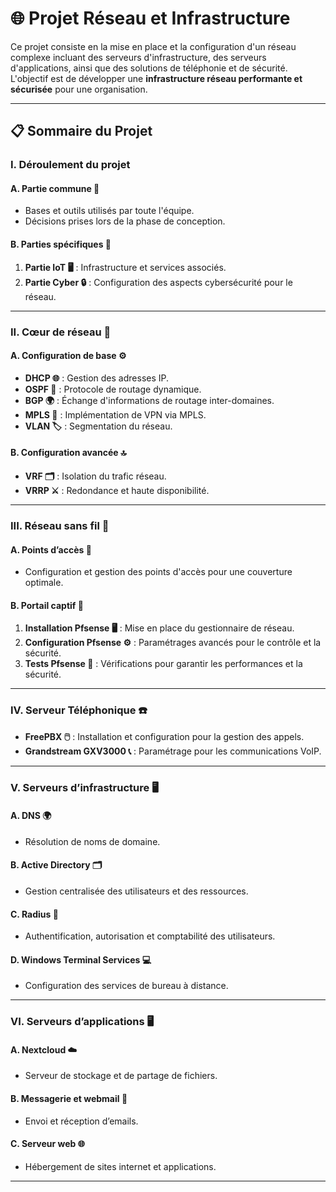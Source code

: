 # 🌐 Projet Réseau et Infrastructure

Ce projet consiste en la mise en place et la configuration d'un réseau complexe incluant des serveurs d'infrastructure, des serveurs d'applications, ainsi que des solutions de téléphonie et de sécurité.  
L'objectif est de développer une **infrastructure réseau performante et sécurisée** pour une organisation.

---

## 📋 Sommaire du Projet

### I. Déroulement du projet
#### A. Partie commune 🤝
- Bases et outils utilisés par toute l'équipe.
- Décisions prises lors de la phase de conception.

#### B. Parties spécifiques 🔧
1. **Partie IoT 🖥️** : Infrastructure et services associés.  
2. **Partie Cyber 🔒** : Configuration des aspects cybersécurité pour le réseau.

---

### II. Cœur de réseau 🔌
#### A. Configuration de base ⚙️
- **DHCP 🌐** : Gestion des adresses IP.  
- **OSPF 🔄** : Protocole de routage dynamique.  
- **BGP 🌍** : Échange d'informations de routage inter-domaines.  
- **MPLS 🔐** : Implémentation de VPN via MPLS.  
- **VLAN 🏷️** : Segmentation du réseau.

#### B. Configuration avancée 🔝
- **VRF 🗂️** : Isolation du trafic réseau.  
- **VRRP ⚔️** : Redondance et haute disponibilité.

---

### III. Réseau sans fil 📡
#### A. Points d’accès 📶
- Configuration et gestion des points d'accès pour une couverture optimale.

#### B. Portail captif 🔑
1. **Installation Pfsense 🖥️** : Mise en place du gestionnaire de réseau.  
2. **Configuration Pfsense ⚙️** : Paramétrages avancés pour le contrôle et la sécurité.  
3. **Tests Pfsense 🧪** : Vérifications pour garantir les performances et la sécurité.

---

### IV. Serveur Téléphonique ☎️
- **FreePBX 🖱️** : Installation et configuration pour la gestion des appels.  
- **Grandstream GXV3000 📞** : Paramétrage pour les communications VoIP.

---

### V. Serveurs d’infrastructure 🖥️
#### A. DNS 🌍
- Résolution de noms de domaine.

#### B. Active Directory 🗂️
- Gestion centralisée des utilisateurs et des ressources.

#### C. Radius 🔐
- Authentification, autorisation et comptabilité des utilisateurs.

#### D. Windows Terminal Services 💻
- Configuration des services de bureau à distance.

---

### VI. Serveurs d’applications 🖥️
#### A. Nextcloud ☁️
- Serveur de stockage et de partage de fichiers.

#### B. Messagerie et webmail 📧
- Envoi et réception d’emails.

#### C. Serveur web 🌐
- Hébergement de sites internet et applications.

---
